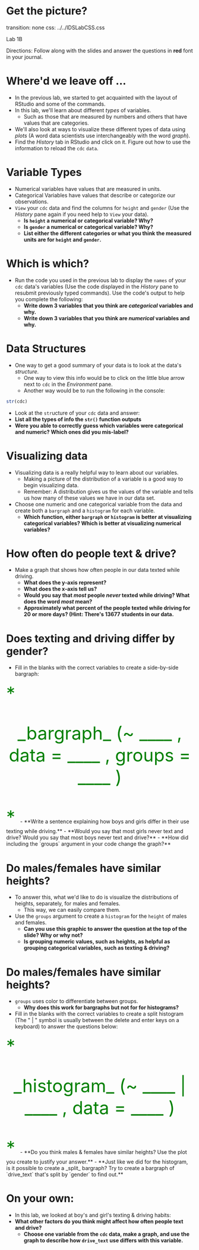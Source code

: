 Get the picture?
==============
transition: none
css: ../../IDSLabCSS.css

Lab 1B 

Directions: Follow along with the slides and answer the questions in **red** font in your journal.



Where'd we leave off ...
==================

- In the previous lab, we started to get acquainted with the layout of RStudio and some of the commands.
- In this lab, we'll learn about different _types_ of variables. 
    - Such as those that are measured by numbers and others that have values that are categories.
- We'll also look at ways to visualize these different types of data using _plots_ (A word data scientists use interchangeably with the word _graph_).
- Find the _History_ tab in RStudio and click on it. Figure out how to use the information to reload the `cdc` `data`.


Variable Types
==================

- Numerical variables have values that are measured in units.
- Categorical Variables have values that describe or categorize our observations.
- `View` your `cdc` data and find the columns for `height` and `gender` (Use the _History_ pane again if you need help to `View` your data).
    - **Is `height` a numerical or categorical variable? Why?**
    - **Is `gender` a numerical or categorical variable? Why?**
    - **List either the different categories or what you think the measured units are for `height` and `gender`.**

    
Which is which?
=====================
- Run the code you used in the previous lab to display the `names` of your `cdc` data's variables (Use the code displayed in the _History_ pane to resubmit previously typed commands). Use the code's output to help you complete the following:
    - **Write down 3 variables that you think are _categorical_ variables and why.**
    - **Write down 3 variables that you think are _numerical_ variables and why.**

Data Structures
===============

- One way to get a good summary of your data is to look at the data's _structure_.
    - One way to view this info would be to click on the little blue arrow next to `cdc` in the _Environment_ pane.
    - Another way would be to run the following in the console:

```r
str(cdc)
```

- Look at the `str`ucture of your `cdc` data and answer:
- **List all the types of info the `str()` function outputs**
- **Were you able to correctly guess which variables were categorical and numeric? Which ones did you mis-label?**
    

Visualizing data
=================

- Visualizing data is a really helpful way to learn about our variables.
    - Making a picture of the distribution of a variable is a good way to begin visualizing data.
    - Remember: A distribution gives us the values of the variable and tells us how many of these values we have in our data set.
- Choose one numeric and one categorical variable from the data and create both a `bargraph` and a `histogram` for each variable.
    - **Which function, either `bargraph` or `histogram` is better at visualizing categorical variables? Which is better at visualizing numerical variables?**


How often do people text & drive?
==================================

- Make a graph that shows how often people in our data texted while driving.
    - **What does the y-axis represent?**
    - **What does the x-axis tell us?**
    - **Would you say that _most_ people _never_ texted while driving? What does the word _most_ mean?**
    - **Approximately what percent of the people texted while driving for 20 or more days? (Hint: There's 13677 students in our data.**


Does texting and driving differ by gender?
==========================================

- Fill in the blanks with the correct variables to create a side-by-side bargraph:
<font size="7" color="green">
*<p align='center'> _bargraph_ (~ ____ , data = ____ , groups = ____ ) </p>*
</font>
- **Write a sentence explaining how boys and girls differ in their use texting while driving.**
- **Would you say that most girls never text and drive?  Would you say that most boys never text and drive?**
- **How did including the `groups` argument in your code change the graph?**


Do males/females have similar heights?
=====================================

- To answer this, what we'd like to do is visualize the distributions of heights, separately, for males and females.
    - This way, we can easily compare them.
- Use the `groups` argument to create a `histogram` for the `height` of males and females.
    - **Can you use this graphic to answer the question at the top of the slide? Why or why not?**
    - **Is grouping numeric values, such as heights, as helpful as grouping categorical variables, such as texting & driving?**
    
Do males/females have similar heights?
=====================================

- `groups` uses color to differentiate between groups.
    - **Why does this work for bargraphs but not for for histograms?**
- Fill in the blanks with the correct variables to create a split histogram (The " | " symbol is usually between the delete and enter keys on a keyboard) to answer the questions below:
<font size="7" color="green">
*<p align='center'> _histogram_ (~ ____ | ____ , data = ____ ) </p>*
</font>
- **Do you think males & females have similar heights? Use the plot you create to justify your answer.**
- **Just like we did for the histogram, is it possible to create a _split_ bargraph? Try to create a bargraph of `drive_text` that's split by `gender` to find out.**


On your own:
============

- In this lab, we looked at boy's and girl's texting & driving habits: 
- **What other factors do you think might affect how often people text and drive?**
    - **Choose one variable from the `cdc` data, make a graph, and use the graph to describe how `drive_text` use differs with this variable.**
